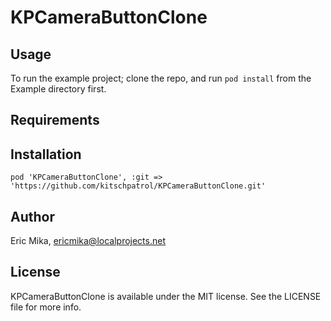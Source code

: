 # KPCameraButtonClone

## Usage

To run the example project; clone the repo, and run `pod install` from the Example directory first.

## Requirements

## Installation

`pod 'KPCameraButtonClone', :git => 'https://github.com/kitschpatrol/KPCameraButtonClone.git'`

## Author

Eric Mika, ericmika@localprojects.net

## License

KPCameraButtonClone is available under the MIT license. See the LICENSE file for more info.

